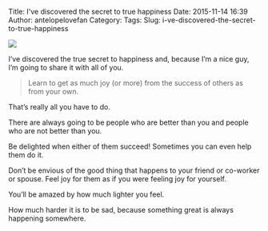 Title: I've discovered the secret to true happiness
Date: 2015-11-14 16:39
Author: antelopelovefan
Category: 
Tags: 
Slug: i-ve-discovered-the-secret-to-true-happiness

<img src="https://cdn-images-1.medium.com/max/2000/1*M8J2M7QrWVSbty3fyCerJQ.jpeg"  />

I’ve discovered the true secret to happiness and, because I’m a nice guy, I’m going to share it with all of you.

> Learn to get as much joy (or more) from the success of others as from your own.

That’s really all you have to do.

There are always going to be people who are better than you and people who are not better than you.

Be delighted when either of them succeed! Sometimes you can even help them do it.

Don’t be envious of the good thing that happens to your friend or co-worker or spouse. Feel joy for them as if you were feeling joy for yourself.

You’ll be amazed by how much lighter you feel.

How much harder it is to be sad, because something great is always happening somewhere.

